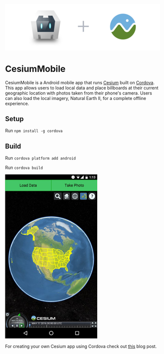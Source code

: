 ![](./images/cordovaPlusCesium.jpg)

# CesiumMobile

CesiumMobile is a Android mobile app that runs [Cesium](http://cesiumjs.org/) built on [Cordova](https://cordova.apache.org/). This app allows users to load local data and place billboards at their current geographic location with photos taken from their phone's camera. Users can also load the local imagery, Natural Earth II, for a complete offline experience.

## Setup

Run `npm install -g cordova`

## Build

Run `cordova platform add android`

Run `cordova build`

<img src="./images/local.jpg" width="300">

For creating your own Cesium app using Cordova check out [this](http://cesiumjs.org/2016/05/18/An-Introduction-to-Cesium-Android-Apps-with-Cordova/) blog post.
